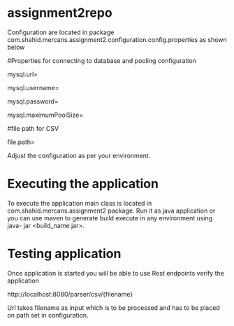 # assignment2repo

Configuration are located in package com.shahid.mercans.assignment2.configuration.config.properties as shown below

#Properties for connecting to database and pooling configuration


mysql.url=

mysql.username=

mysql.password=

mysql.maximumPoolSize=


#file path for CSV

file.path=

Adjust the configuration as per your environment. 

# Executing the application
To execute the application main class is located in com.shahid.mercans.assignment2 package. Run it as java application or you can use maven to generate build execute in any environment using java- jar <build_name.jar>. 

# Testing application
Once application is started you will be able to use Rest endpoints verify the application

http://localhost:8080/parser/csv/{filename}

Url takes filename as input which is to be processed and has to be placed on path set in configuration.
